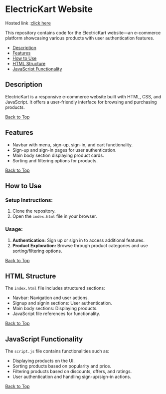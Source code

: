 
# ElectricKart Website

Hosted link :<a href="https://ansrsorce-task1-electrickart.vercel.app/">click here</a>

This repository contains code for the ElectricKart website—an e-commerce platform showcasing various products with user authentication features.

- [Description](#description)
- [Features](#features)
- [How to Use](#how-to-use)
- [HTML Structure](#html-structure)
- [JavaScript Functionality](#javascript-functionality)


## Description

ElectricKart is a responsive e-commerce website built with HTML, CSS, and JavaScript. It offers a user-friendly interface for browsing and purchasing products.

[Back to Top](#electrickart-website)

## Features

- Navbar with menu, sign-up, sign-in, and cart functionality.
- Sign-up and sign-in pages for user authentication.
- Main body section displaying product cards.
- Sorting and filtering options for products.

[Back to Top](#electrickart-website)

## How to Use

### Setup Instructions:

1. Clone the repository.
2. Open the `index.html` file in your browser.

### Usage:

1. **Authentication:** Sign up or sign in to access additional features.
2. **Product Exploration:** Browse through product categories and use sorting/filtering options.


[Back to Top](#electrickart-website)

## HTML Structure

The `index.html` file includes structured sections:
- Navbar: Navigation and user actions.
- Signup and signin sections: User authentication.
- Main body sections: Displaying products.
- JavaScript file references for functionality.

[Back to Top](#electrickart-website)

## JavaScript Functionality

The `script.js` file contains functionalities such as:
- Displaying products on the UI.
- Sorting products based on popularity and price.
- Filtering products based on discounts, offers, and ratings.
- User authentication and handling sign-up/sign-in actions.

[Back to Top](#electrickart-website)





